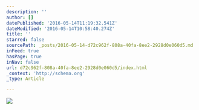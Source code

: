 ```yaml
---
description: ''
author: []
datePublished: '2016-05-14T11:19:32.541Z'
dateModified: '2016-05-14T10:58:40.274Z'
title: ''
starred: false
sourcePath: _posts/2016-05-14-d72c962f-808a-40fa-8ee2-2928d0e060d5.md
inFeed: true
hasPage: true
inNav: false
url: d72c962f-808a-40fa-8ee2-2928d0e060d5/index.html
_context: 'http://schema.org'
_type: Article

---
```

![](https://the-grid-user-content.s3-us-west-2.amazonaws.com/f8b81401-8b1b-4ba2-ad72-00a197060d87.jpg)